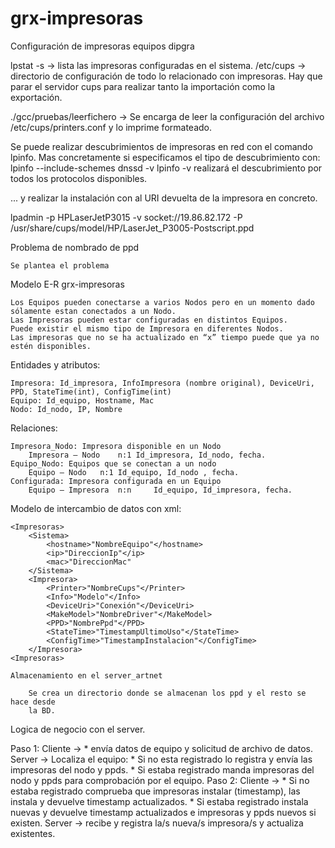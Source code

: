 # grx-impresoras
Configuración de impresoras equipos dipgra

lpstat -s -> lista las impresoras configuradas en el sistema.
/etc/cups -> directorio de configuración de todo lo relacionado con impresoras. Hay que parar el servidor cups para realizar tanto la importación como la exportación.

./gcc/pruebas/leerfichero -> Se encarga de leer la configuración del archivo /etc/cups/printers.conf y lo imprime formateado.

Se puede realizar descubrimientos de impresoras en red con el comando lpinfo. Mas concretamente si especificamos el tipo de descubrimiento con:
lpinfo --include-schemes dnssd -v
lpinfo -v realizará el descubrimiento por todos los protocolos disponibles.

... y realizar la instalación con al URI devuelta de la impresora en concreto.

lpadmin -p HPLaserJetP3015 -v socket://19.86.82.172 -P  /usr/share/cups/model/HP/LaserJet_P3005-Postscript.ppd

Problema de nombrado de ppd

	Se plantea el problema

Modelo E-R grx-impresoras

	Los Equipos pueden conectarse a varios Nodos pero en un momento dado sólamente estan conectados a un Nodo.
	Las Impresoras pueden estar configuradas en distintos Equipos.
	Puede existir el mismo tipo de Impresora en diferentes Nodos.
	Las impresoras que no se ha actualizado en “x” tiempo puede que ya no estén disponibles.


Entidades y atributos:

	Impresora: Id_impresora, InfoImpresora (nombre original), DeviceUri, PPD, StateTime(int), ConfigTime(int)
	Equipo: Id_equipo, Hostname, Mac
	Nodo: Id_nodo, IP, Nombre

Relaciones:

	Impresora_Nodo: Impresora disponible en un Nodo
		Impresora – Nodo	n:1	Id_impresora, Id_nodo, fecha.
	Equipo_Nodo: Equipos que se conectan a un nodo
		Equipo – Nodo	n:1	Id_equipo, Id_nodo , fecha.
	Configurada: Impresora configurada en un Equipo
		Equipo – Impresora	n:n 	Id_equipo, Id_impresora, fecha.


Modelo de intercambio de datos con xml:

	<Impresoras>
		<Sistema>
			<hostname>"NombreEquipo"</hostname>
			<ip>"DireccionIp"</ip>
			<mac>"DireccionMac"
		</Sistema>
		<Impresora>
			<Printer>"NombreCups"</Printer>
			<Info>"Modelo"</Info>
			<DeviceUri>"Conexión"</DeviceUri>
			<MakeModel>"NombreDriver"</MakeModel>
			<PPD>"NombrePpd"</PPD>
			<StateTime>"TimestampUltimoUso"</StateTime>
			<ConfigTime>"TimestampInstalacion"</ConfigTime>
		</Impresora>
	<Impresoras>

	Almacenamiento en el server_artnet

		Se crea un directorio donde se almacenan los ppd y el resto se hace desde
		la BD.

Logica de negocio con el server.

Paso 1:
	Cliente ->
				* envía datos de equipo y solicitud de archivo de datos.
	Server -> Localiza el equipo:
				* Si no esta registrado lo registra y envía las impresoras del
				  nodo y ppds.
				* Si estaba registrado manda impresoras del nodo y ppds para
				  comprobación por el equipo.
Paso 2:
	Cliente ->
				* Si no estaba registrado comprueba que impresoras instalar (timestamp),
				  las instala y devuelve timestamp actualizados.
				* Si estaba registrado instala nuevas y devuelve timestamp actualizados
				  e impresoras y ppds nuevos si existen.
	Server -> recibe y registra la/s nueva/s impresora/s y actualiza existentes.
